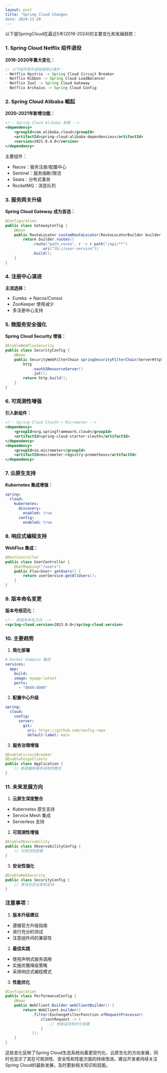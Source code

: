 ```yaml
---
layout: post
title: "Spring Cloud Changes
date: 2024-11-20
---
```




以下是SpringCloud在最近5年(2019-2024)的主要变化和发展趋势：

### 1. Spring Cloud Netflix 组件退役
**2019-2020年重大变化：**
````java
// 以下组件逐步退役或停止维护：
- Netflix Hystrix -> Spring Cloud Circuit Breaker
- Netflix Ribbon -> Spring Cloud LoadBalancer
- Netflix Zuul -> Spring Cloud Gateway
- Netflix Archaius -> Spring Cloud Config
````

### 2. Spring Cloud Alibaba 崛起
**2020-2021年新增功能：**
```xml
<!-- Spring Cloud Alibaba 依赖 -->
<dependency>
    <groupId>com.alibaba.cloud</groupId>
    <artifactId>spring-cloud-alibaba-dependencies</artifactId>
    <version>2021.0.4.0</version>
</dependency>
```

主要组件：
- Nacos：服务注册/配置中心
- Sentinel：服务熔断/限流
- Seata：分布式事务
- RocketMQ：消息队列

### 3. 服务网关升级
**Spring Cloud Gateway 成为首选：**
````java
@Configuration
public class GatewayConfig {
    @Bean
    public RouteLocator customRouteLocator(RouteLocatorBuilder builder) {
        return builder.routes()
            .route("path_route", r -> r.path("/api/**")
                .uri("lb://user-service"))
            .build();
    }
}
````

### 4. 注册中心演进
**主流选择：**
- Eureka -> Nacos/Consul
- ZooKeeper 使用减少
- 多注册中心支持

### 5. 微服务安全强化
**Spring Cloud Security 增强：**
````java
@EnableWebFluxSecurity
public class SecurityConfig {
    @Bean
    public SecurityWebFilterChain springSecurityFilterChain(ServerHttpSecurity http) {
        http
            .oauth2ResourceServer()
            .jwt();
        return http.build();
    }
}
````

### 6. 可观测性增强
**引入新组件：**
```xml
<!-- Spring Cloud Sleuth + Micrometer -->
<dependency>
    <groupId>org.springframework.cloud</groupId>
    <artifactId>spring-cloud-starter-sleuth</artifactId>
</dependency>
<dependency>
    <groupId>io.micrometer</groupId>
    <artifactId>micrometer-registry-prometheus</artifactId>
</dependency>
```

### 7. 云原生支持
**Kubernetes 集成增强：**
````yaml
spring:
  cloud:
    kubernetes:
      discovery:
        enabled: true
      config:
        enabled: true
````

### 8. 响应式编程支持
**WebFlux 集成：**
````java
@RestController
public class UserController {
    @GetMapping("/users")
    public Flux<User> getUsers() {
        return userService.getAllUsers();
    }
}
````

### 9. 版本命名变更
**版本号规范化：**
```xml
<!-- 新版本命名方式 -->
<spring-cloud.version>2023.0.0</spring-cloud.version>
```

### 10. 主要趋势

1. **简化部署**
````yaml
# Docker Compose 集成
services:
  app:
    build: .
    image: myapp:latest
    ports:
      - "8080:8080"
````

2. **配置中心升级**
````yaml
spring:
  cloud:
    config:
      server:
        git:
          uri: https://github.com/config-repo
          default-label: main
````

3. **服务治理增强**
````java
@EnableCircuitBreaker
@EnableFeignClients
public class Application {
    // 断路器和服务调用的整合
}
````

### 11. 未来发展方向

1. **云原生深度整合**
- Kubernetes 原生支持
- Service Mesh 集成
- Serverless 支持

2. **可观测性增强**
````java
@EnableObservability
public class ObservabilityConfig {
    // 可观测性配置
}
````

3. **安全性强化**
````java
@EnableWebSecurity
public class SecurityConfig {
    // 零信任安全架构支持
}
````

### 注意事项：

1. **版本升级建议**
- 遵循官方升级指南
- 进行充分的测试
- 注意组件间的兼容性

2. **最佳实践**
- 使用声明式服务调用
- 实施优雅降级策略
- 采用响应式编程模式

3. **性能优化**
````java
@Configuration
public class PerformanceConfig {
    @Bean
    public WebClient.Builder webClientBuilder() {
        return WebClient.builder()
            .filter(ExchangeFilterFunction.ofRequestProcessor(
                clientRequest -> {
                    // 性能监控和优化配置
                }
            ));
    }
}
````

这些变化反映了Spring Cloud生态系统向着更现代化、云原生化的方向发展，同时也显示了其在可观测性、安全性和性能方面的持续改进。建议开发者持续关注Spring Cloud的最新发展，及时更新相关知识和技能。